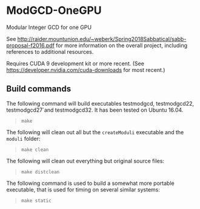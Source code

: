 # ModGCD-OneGPU
Modular Integer GCD for one GPU

See http://raider.mountunion.edu/~weberk/Spring2018Sabbatical/sabb-proposal-f2016.pdf for more information on the overall project, including references to additional resources.

Requires CUDA 9 development kit or more recent.  (See https://developer.nvidia.com/cuda-downloads for most recent.)

## Build commands

The following command will build executables testmodgcd, testmodgcd22, testmodgcd27`and testmodgcd32.  It has been tested on Ubuntu 16.04.
> `make`

The following will clean out all but the `createModuli` executable and the `moduli` folder:
> `make clean`

The following will clean out everything but original source files:
> `make distclean`

The following command is used to build a somewhat more portable executable, that is used for timing on several similar systems:
> `make static`
